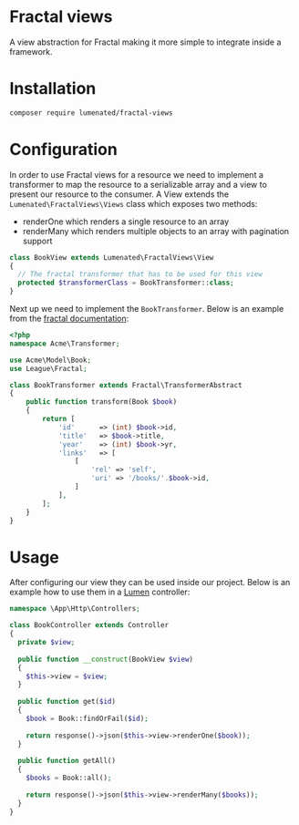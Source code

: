# Fractal views
A view abstraction for Fractal making it more simple to integrate inside a framework.

# Installation
```sh
composer require lumenated/fractal-views
```

# Configuration
In order to use Fractal views for a resource we need to implement a transformer to map the resource to a serializable array and a view to present our resource to the consumer.
A View extends the `Lumenated\FractalViews\Views` class which exposes two methods:
- renderOne
  which renders a single resource to an array
- renderMany
  which renders multiple objects to an array with pagination support

```php
class BookView extends Lumenated\FractalViews\View 
{
  // The fractal transformer that has to be used for this view
  protected $transformerClass = BookTransformer::class;
}
```

Next up we need to implement the `BookTransformer`. Below is an example from the [fractal documentation](http://fractal.thephpleague.com/transformers/):

```php
<?php
namespace Acme\Transformer;

use Acme\Model\Book;
use League\Fractal;

class BookTransformer extends Fractal\TransformerAbstract
{
	public function transform(Book $book)
	{
	    return [
	        'id'      => (int) $book->id,
	        'title'   => $book->title,
	        'year'    => (int) $book->yr,
            'links'   => [
                [
                    'rel' => 'self',
                    'uri' => '/books/'.$book->id,
                ]
            ],
	    ];
	}
}
```

# Usage
After configuring our view they can be used inside our project.
Below is an example how to use them in a [Lumen](https://lumen.laravel.com/) controller:

```php
namespace \App\Http\Controllers;

class BookController extends Controller 
{
  private $view;
  
  public function __construct(BookView $view) 
  {
    $this->view = $view;
  }
  
  public function get($id) 
  {
    $book = Book::findOrFail($id);
    
    return response()->json($this->view->renderOne($book));
  }
  
  public function getAll() 
  {
    $books = Book::all();
    
    return response()->json($this->view->renderMany($books));
  }
}
```
